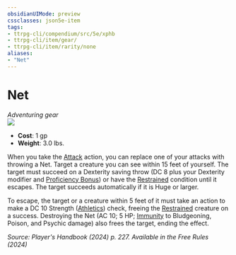 ```yaml
---
obsidianUIMode: preview
cssclasses: json5e-item
tags:
- ttrpg-cli/compendium/src/5e/xphb
- ttrpg-cli/item/gear/
- ttrpg-cli/item/rarity/none
aliases: 
- "Net"
---
```

# Net
*Adventuring gear*  
![](2-Mechanics/CLI/items/img/net.webp#right)

- **Cost**: 1 gp
- **Weight**: 3.0 lbs.

When you take the [Attack](2-Mechanics/CLI/rules/actions.md#Attack) action, you can replace one of your attacks with throwing a Net. Target a creature you can see within 15 feet of yourself. The target must succeed on a Dexterity saving throw (DC 8 plus your Dexterity modifier and [Proficiency Bonus](2-Mechanics/CLI/rules/variant-rules/proficiency-xphb.md)) or have the [Restrained](2-Mechanics/CLI/rules/conditions.md#Restrained) condition until it escapes. The target succeeds automatically if it is Huge or larger.

To escape, the target or a creature within 5 feet of it must take an action to make a DC 10 Strength ([Athletics](2-Mechanics/CLI/rules/skills.md#Athletics)) check, freeing the [Restrained](2-Mechanics/CLI/rules/conditions.md#Restrained) creature on a success. Destroying the Net (AC 10; 5 HP; [Immunity](2-Mechanics/CLI/rules/variant-rules/immunity-xphb.md) to Bludgeoning, Poison, and Psychic damage) also frees the target, ending the effect.

*Source: Player's Handbook (2024) p. 227. Available in the Free Rules (2024)*